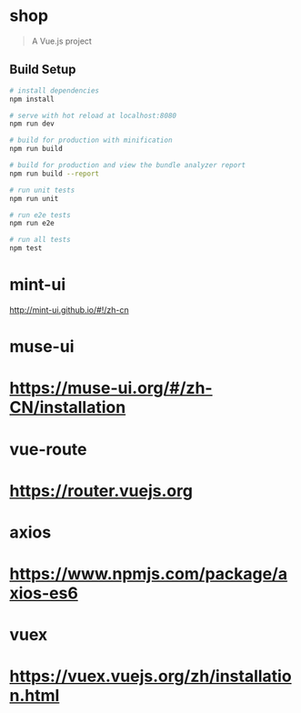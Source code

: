 # shop

> A Vue.js project

## Build Setup

``` bash
# install dependencies
npm install

# serve with hot reload at localhost:8080
npm run dev

# build for production with minification
npm run build

# build for production and view the bundle analyzer report
npm run build --report

# run unit tests
npm run unit

# run e2e tests
npm run e2e

# run all tests
npm test
```

# mint-ui
http://mint-ui.github.io/#!/zh-cn

# muse-ui
# https://muse-ui.org/#/zh-CN/installation

# vue-route
# https://router.vuejs.org

# axios
# https://www.npmjs.com/package/axios-es6

# vuex
# https://vuex.vuejs.org/zh/installation.html

